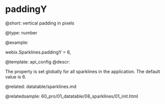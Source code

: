 paddingY
=============

@short:
	vertical padding in pixels
	
@type: number

@example:

webix.Sparklines.paddingY = 6,


@template:	api_config
@descr:

The property is set globally for all sparklines in the application. The default value is 6.

@related:
	datatable/sparklines.md
    
@relatedsample:
	60_pro/01_datatable/08_sparklines/01_init.html
